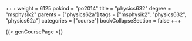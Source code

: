 +++
weight = 6125
pokind = "po2014"
title = "physics632"
degree = "msphysik2"
parents = ["physics62a"]
tags = ["msphysik2", "physics632", "physics62a"]
categories = ["course"]
bookCollapseSection = false
+++

{{< genCoursePage >}}
